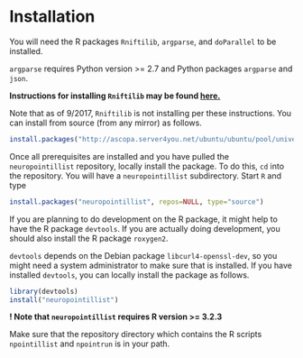 
# Installation

You will need the R packages `Rniftilib`, `argparse`, and `doParallel` to be installed. 



`argparse` requires Python version >= 2.7 and Python packages `argparse` and `json`. 

**Instructions for installing `Rniftilib` may be found [here.](http://r-forge.r-project.org/R/?group_id=427)**

Note that as of 9/2017, `Rniftilib` is not installing per these instructions. You can install from source (from any mirror) as follows.

``` R
install.packages("http://ascopa.server4you.net/ubuntu/ubuntu/pool/universe/r/r-cran-rniftilib/r-cran-rniftilib_0.0-35.r79.orig.tar.xz", repos=NULL)
```


Once all prerequisites are installed and you have pulled the `neuropointillist` repository, locally install the package. To do this, `cd` into the repository. You will have a `neuropointillist` subdirectory. Start `R` and type

``` R
install.packages("neuropointillist", repos=NULL, type="source")
```

If you are planning to do development on the R package, it might help to have the R package `devtools`. If you are actually doing development, you should also install the R package `roxygen2`.

`devtools` depends on the Debian package `libcurl4-openssl-dev`, so you might need a system administrator to make sure that is installed. If you have installed `devtools`, you can locally install the package as follows.


``` R
library(devtools)
install("neuropointillist")
```
**! Note that `neuropointillist` requires R version >= 3.2.3**

Make sure that the repository directory which contains the R scripts `npointillist` and `npointrun` is in your path.

